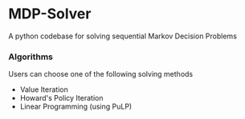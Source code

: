 # MDP-Solver
A python codebase for solving sequential Markov Decision Problems

### Algorithms
Users can choose one of the following solving methods
- Value Iteration
- Howard's Policy Iteration
- Linear Programming (using PuLP)
